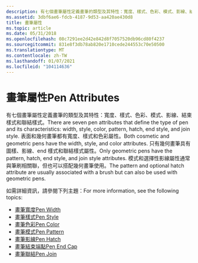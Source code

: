 ```yaml
---
description: 有七個畫筆屬性定義畫筆的類型及其特性：寬度、樣式、色彩、模式、影線、結束樣式和聯結樣式。
ms.assetid: 3dbf6ae6-fdcb-4187-9d53-aa420ae430d8
title: 畫筆屬性
ms.topic: article
ms.date: 05/31/2018
ms.openlocfilehash: 08c7291ee2d42e842d8f7057520db96cd80f4237
ms.sourcegitcommit: 831e8f3db78ab820e1710cede244553c70e50500
ms.translationtype: MT
ms.contentlocale: zh-TW
ms.lasthandoff: 01/07/2021
ms.locfileid: "104114636"
---
```

# <a name="pen-attributes"></a><span data-ttu-id="63096-103">畫筆屬性</span><span class="sxs-lookup"><span data-stu-id="63096-103">Pen Attributes</span></span>

<span data-ttu-id="63096-104">有七個畫筆屬性定義畫筆的類型及其特性：寬度、樣式、色彩、模式、影線、結束樣式和聯結樣式。</span><span class="sxs-lookup"><span data-stu-id="63096-104">There are seven pen attributes that define the type of pen and its characteristics: width, style, color, pattern, hatch, end style, and join style.</span></span> <span data-ttu-id="63096-105">表面和幾何畫筆都有寬度、樣式和色彩屬性。</span><span class="sxs-lookup"><span data-stu-id="63096-105">Both cosmetic and geometric pens have the width, style, and color attributes.</span></span> <span data-ttu-id="63096-106">只有幾何畫筆具有圖樣、影線、end 樣式和聯結樣式屬性。</span><span class="sxs-lookup"><span data-stu-id="63096-106">Only geometric pens have the pattern, hatch, end style, and join style attributes.</span></span> <span data-ttu-id="63096-107">模式和選擇性影線屬性通常與筆刷相關聯，但也可以搭配幾何畫筆使用。</span><span class="sxs-lookup"><span data-stu-id="63096-107">The pattern and optional hatch attribute are usually associated with a brush but can also be used with geometric pens.</span></span>

<span data-ttu-id="63096-108">如需詳細資訊，請參閱下列主題：</span><span class="sxs-lookup"><span data-stu-id="63096-108">For more information, see the following topics:</span></span>

-   [<span data-ttu-id="63096-109">畫筆寬度</span><span class="sxs-lookup"><span data-stu-id="63096-109">Pen Width</span></span>](pen-width.md)
-   [<span data-ttu-id="63096-110">畫筆樣式</span><span class="sxs-lookup"><span data-stu-id="63096-110">Pen Style</span></span>](pen-style.md)
-   [<span data-ttu-id="63096-111">畫筆色彩</span><span class="sxs-lookup"><span data-stu-id="63096-111">Pen Color</span></span>](pen-color.md)
-   [<span data-ttu-id="63096-112">畫筆模式</span><span class="sxs-lookup"><span data-stu-id="63096-112">Pen Pattern</span></span>](pen-pattern.md)
-   [<span data-ttu-id="63096-113">畫筆影線</span><span class="sxs-lookup"><span data-stu-id="63096-113">Pen Hatch</span></span>](pen-hatch.md)
-   [<span data-ttu-id="63096-114">畫筆結束端點</span><span class="sxs-lookup"><span data-stu-id="63096-114">Pen End Cap</span></span>](pen-end-cap.md)
-   [<span data-ttu-id="63096-115">畫筆聯結</span><span class="sxs-lookup"><span data-stu-id="63096-115">Pen Join</span></span>](pen-join.md)

 

 



